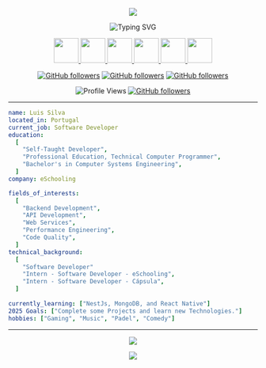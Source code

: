 <p align="center">
  <img src="https://capsule-render.vercel.app/api?type=waving&color=gradient&text=Hello!&height=100&section=header"/>
</p>

<div align="center">
  
  ![Typing SVG](https://readme-typing-svg.herokuapp.com?font=Fira+Code&size=25&duration=6000&pause=1000&color=FFFFFF&center=true&vCenter=true&width=600&height=100&lines=Let's+Connect+and+have+a+Chat!)

  <a href="https://piyushmalhotra.netlify.app/">
  <img height="50" src="https://user-images.githubusercontent.com/46517096/166972883-f5f1d88c-0246-4374-88ac-ded0f2cf0699.png"/>
</a>
<a href="https://www.linkedin.com/in/thepiyushmalhotra/">
  <img height="50" src="https://user-images.githubusercontent.com/46517096/166973395-19676cd8-f8ec-4abf-83ff-da8243505b82.png"/>
</a>
<a href="https://thepiyushmalhotra.medium.com/">
  <img height="50" src="https://user-images.githubusercontent.com/46517096/166973962-d05d145a-b6a0-4643-bd3d-5ac845679367.png"/>
</a>
<a href="https://dev.to/thepiyushmalhotra">
  <img height="50" src="https://user-images.githubusercontent.com/46517096/166974096-7aeecad4-483e-4c85-983f-f4b37b3f794e.png"/>
</a>
<a href="https://twitter.com/Ipiyushmalhotra">
  <img height="50" src="https://user-images.githubusercontent.com/46517096/166974271-91dfa250-d70b-4cb9-8707-f1bda1b708c3.png"/>
</a>
<a href="https://www.instagram.com/thepiyushmalhotra/">
  <img height="50" src="https://user-images.githubusercontent.com/46517096/166974368-9798f39f-1f46-499c-b14e-81f0a3f83a06.png"/>
</a>

   [![GitHub followers](https://user-images.githubusercontent.com/46517096/166972883-f5f1d88c-0246-4374-88ac-ded0f2cf0699.png)](https://github.com/luismsilvadev)
   [![GitHub followers](https://user-images.githubusercontent.com/46517096/166973395-19676cd8-f8ec-4abf-83ff-da8243505b82.png)](http://www.linkedin.com/in/luís-silva-dev)
   [![GitHub followers](https://user-images.githubusercontent.com/46517096/166974368-9798f39f-1f46-499c-b14e-81f0a3f83a06.pngl)](https://www.instagram.com/_legion75_/)
  
  ![Profile Views](https://komarev.com/ghpvc/?username=luismsilvadev&abbreviated=true&color=lightgrey&style=flat-square&label=Profile+Views)
  [![GitHub followers](https://img.shields.io/github/followers/luismsilvadev?style=social)](https://github.com/luismsilvadev)
  
</div>

---

```yaml
name: Luis Silva
located_in: Portugal
current_job: Software Developer
education:
  [
    "Self-Taught Developer",
    "Professional Education, Technical Computer Programmer",
    "Bachelor's in Computer Systems Engineering",
  ]
company: eSchooling

fields_of_interests:
  [
    "Backend Development",
    "API Development",
    "Web Services",
    "Performance Engineering",
    "Code Quality",
  ]
technical_background:
  [
    "Software Developer"
    "Intern - Software Developer - eSchooling",
    "Intern - Software Developer - Cápsula",
  ]
  
currently_learning: ["NestJs, MongoDB, and React Native"]
2025 Goals: ["Complete some Projects and learn new Technologies."]
hobbies: ["Gaming", "Music", "Padel", "Comedy"]
```
  
---

<p align="center">
  <a href="https://github.com/luismsilvadev">
    <img src="https://skillicons.dev/icons?i=azure,cs,dotnet,express,git,jenkins,jquery,mongodb,nestjs,nodejs,postgres,postman,py,ts&theme=dark&perline=14" />
  </a>
</p>

<p align="center">
  <img src="https://capsule-render.vercel.app/api?type=waving&color=gradient&height=100&section=footer"/>
</p>
